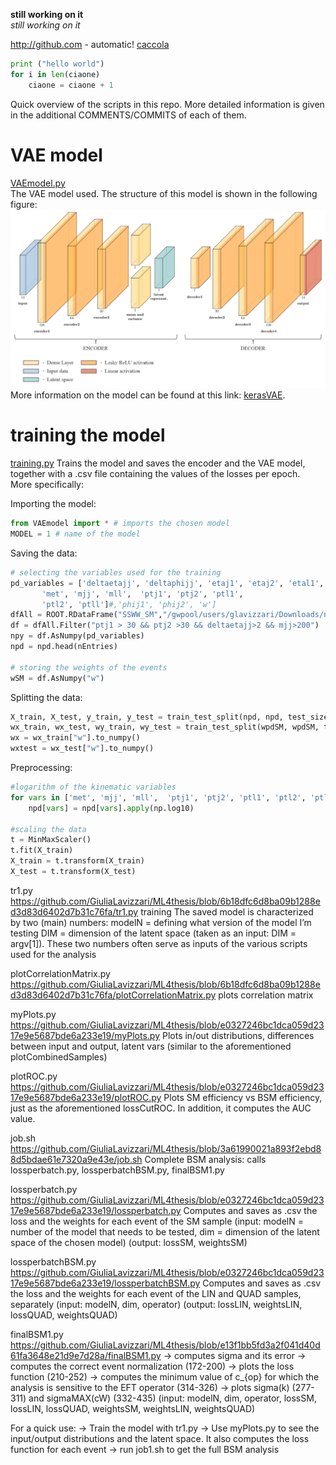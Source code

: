 
**still working on it**  
*still working on it*
  
    
http://github.com - automatic!
[caccola](http://github.com)

```python
print ("hello world")
for i in len(ciaone)
    ciaone = ciaone + 1
```

Quick overview of the scripts in this repo. More detailed information is given in the additional COMMENTS/COMMITS of each of them.
# VAE model
[VAEmodel.py](https://github.com/GiuliaLavizzari/ML4thesis/blob/959a2c89113660b455d04cb86396b2c440d45285/VAEmodel.py)  
The VAE model used. The structure of this model is shown in the following figure:
![Alt Text](https://github.com/GiuliaLavizzari/ML4thesis/blob/5aa6ab696a6b371c9d9f320aad6a5e7f4d0822b8/vaemodel.PNG)
More information on the model can be found at this link: [kerasVAE](https://keras.io/examples/generative/vae/).   

# training the model
[training.py](https://github.com/GiuliaLavizzari/ML4thesis/blob/959a2c89113660b455d04cb86396b2c440d45285/training.py)
Trains the model and saves the encoder and the VAE model, together with a .csv file containing the values of the losses per epoch.  
More specifically:  

Importing the model:
```python
from VAEmodel import * # imports the chosen model
MODEL = 1 # name of the model
```
Saving the data:
```python
# selecting the variables used for the training
pd_variables = ['deltaetajj', 'deltaphijj', 'etaj1', 'etaj2', 'etal1', 'etal2',
       'met', 'mjj', 'mll',  'ptj1', 'ptj2', 'ptl1',
       'ptl2', 'ptll']#,'phij1', 'phij2', 'w']
dfAll = ROOT.RDataFrame("SSWW_SM","/gwpool/users/glavizzari/Downloads/ntuple_SSWW_SM.root")
df = dfAll.Filter("ptj1 > 30 && ptj2 >30 && deltaetajj>2 && mjj>200")
npy = df.AsNumpy(pd_variables)
npd = npd.head(nEntries)

# storing the weights of the events
wSM = df.AsNumpy("w")
```
Splitting the data:
```python
X_train, X_test, y_train, y_test = train_test_split(npd, npd, test_size=0.2, random_state=1)
wx_train, wx_test, wy_train, wy_test = train_test_split(wpdSM, wpdSM, test_size=0.2, random_state=1)
wx = wx_train["w"].to_numpy()
wxtest = wx_test["w"].to_numpy()
```
Preprocessing:
```python
#logarithm of the kinematic variables
for vars in ['met', 'mjj', 'mll',  'ptj1', 'ptj2', 'ptl1', 'ptl2', 'ptll']:
	npd[vars] = npd[vars].apply(np.log10)

#scaling the data
t = MinMaxScaler()
t.fit(X_train)
X_train = t.transform(X_train)
X_test = t.transform(X_test)
```




tr1.py
https://github.com/GiuliaLavizzari/ML4thesis/blob/6b18dfc6d8ba09b1288ed3d83d6402d7b31c76fa/tr1.py
training
The saved model is characterized by two (main) numbers: 
modelN = defining what version of the model I’m testing
DIM = dimension of the latent space (taken as an input: DIM = argv[1]).
These two numbers often serve as inputs of the various scripts used for the analysis

plotCorrelationMatrix.py
https://github.com/GiuliaLavizzari/ML4thesis/blob/6b18dfc6d8ba09b1288ed3d83d6402d7b31c76fa/plotCorrelationMatrix.py
plots correlation matrix

myPlots.py
https://github.com/GiuliaLavizzari/ML4thesis/blob/e0327246bc1dca059d2317e9e5687bde6a233e19/myPlots.py
Plots in/out distributions, differences between input and output, latent vars (similar to the aforementioned plotCombinedSamples)

plotROC.py
https://github.com/GiuliaLavizzari/ML4thesis/blob/e0327246bc1dca059d2317e9e5687bde6a233e19/plotROC.py
Plots SM efficiency vs BSM efficiency, just as the aforementioned lossCutROC. In addition, it computes the AUC value.


job.sh
https://github.com/GiuliaLavizzari/ML4thesis/blob/3a61990021a893f2ebd88d5bdae61e7320a9e43e/job.sh
Complete BSM analysis: calls lossperbatch.py, lossperbatchBSM.py, finalBSM1.py

lossperbatch.py
https://github.com/GiuliaLavizzari/ML4thesis/blob/e0327246bc1dca059d2317e9e5687bde6a233e19/lossperbatch.py
Computes and saves as .csv the loss and the weights for each event of the SM sample
(input: modelN = number of the model that needs to be tested, dim = dimension of the latent space of the chosen model)
(output: lossSM, weightsSM)

lossperbatchBSM.py
https://github.com/GiuliaLavizzari/ML4thesis/blob/e0327246bc1dca059d2317e9e5687bde6a233e19/lossperbatchBSM.py
Computes and saves as .csv the loss and the weights for each event of the LIN and QUAD samples, separately
(input: modelN, dim, operator)
(output: lossLIN, weightsLIN, lossQUAD, weightsQUAD)

finalBSM1.py
https://github.com/GiuliaLavizzari/ML4thesis/blob/e13f1bb5fd3a2f041d40d61fa3648e21d9e7d28a/finalBSM1.py
→ computes sigma and its error
→ computes the correct event normalization (172-200)
→ plots the loss function (210-252)
→ computes the minimum value of c_{op} for which the analysis is sensitive to the EFT operator (314-326)
→ plots sigma(k) (277-311) and sigmaMAX(cW) (332-435)
(input: modelN, dim, operator, lossSM, lossLIN, lossQUAD, weightsSM, weightsLIN, weightsQUAD)



For a quick use:
→ Train the model with tr1.py
→ Use myPlots.py to see the input/output distributions and the latent space. It also computes the loss function for each event
→ run job1.sh to get the full BSM analysis

